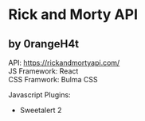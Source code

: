 # Rick and Morty API
## by 0rangeH4t

API: https://rickandmortyapi.com/  
JS Framework: React  
CSS Framwork: Bulma CSS  

Javascript Plugins:
* Sweetalert 2
